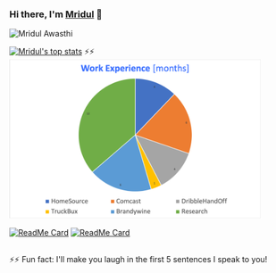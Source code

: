 ### Hi there, I'm [Mridul](https://differentsyntax.github.io) 👋

<!--
**differentsyntax/differentsyntax** is a ✨ _special_ ✨ repository because its `README.md` (this file) appears on your GitHub profile.
-->
![Mridul Awasthi](https://github.com/differentsyntax/differentsyntax/blob/master/img/mridul.gif)

[![Mridul's top stats](https://github-readme-stats.vercel.app/api/top-langs/?username=differentsyntax&count_private=true)](https://github.com/anuraghazra/github-readme-stats) ⚡⚡ <img src="https://github.com/differentsyntax/differentsyntax/blob/master/img/work.png" height= 285 width= 450></img>

[![ReadMe Card](https://github-readme-stats.vercel.app/api/pin/?username=differentsyntax&repo=Safe-adelphia)](https://github.com/anuraghazra/github-readme-stats) [![ReadMe Card](https://github-readme-stats.vercel.app/api/pin/?username=differentsyntax&repo=HireADragon)](https://github.com/anuraghazra/github-readme-stats)

##

⚡⚡ Fun fact: I'll make you laugh in the first 5 sentences I speak to you!
